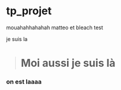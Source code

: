 # tp_projet
mouahahhahahah matteo et bleach
test

je suis la

> # Moi aussi je suis là

### on est laaaa
